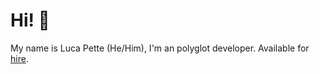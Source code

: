 # Hi! 👋

My name is Luca Pette (He/Him), I'm an polyglot developer. Available for [hire](https://lucapette.me/hire).
